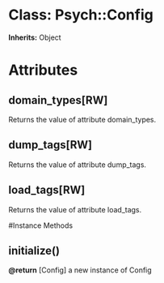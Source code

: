 # Class: Psych::Config
**Inherits:** Object
    



# Attributes
## domain_types[RW] [](#attribute-i-domain_types)
Returns the value of attribute domain_types.

## dump_tags[RW] [](#attribute-i-dump_tags)
Returns the value of attribute dump_tags.

## load_tags[RW] [](#attribute-i-load_tags)
Returns the value of attribute load_tags.


#Instance Methods
## initialize() [](#method-i-initialize)

**@return** [Config] a new instance of Config

